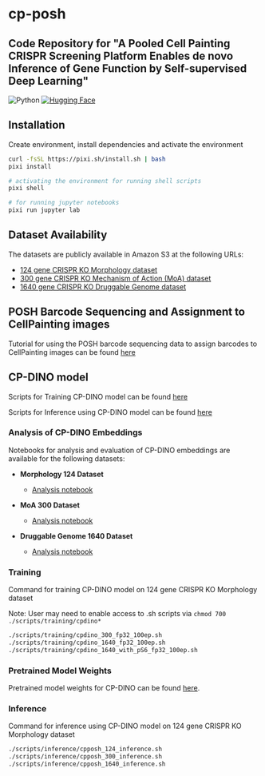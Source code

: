 # cp-posh

## Code Repository for "A Pooled Cell Painting CRISPR Screening Platform Enables de novo Inference of Gene Function by Self-supervised Deep Learning"
![Python](https://img.shields.io/badge/python-3.11%2B-blue.svg)
[![Hugging Face](https://img.shields.io/badge/HuggingFace-models-yellow.svg)](https://huggingface.co/insitro/cp-posh)

## Installation

Create environment, install dependencies and activate the environment

```bash
curl -fsSL https://pixi.sh/install.sh | bash
pixi install

# activating the environment for running shell scripts
pixi shell

# for running jupyter notebooks
pixi run jupyter lab
```

## Dataset Availability

The datasets are publicly available in Amazon S3 at the following URLs:

- [124 gene CRISPR KO Morphology dataset](s3://insitro-research-2023-cellpaint-posh/single_cell_tile_images/morphology_124)
- [300 gene CRISPR KO Mechanism of Action (MoA) dataset](s3://insitro-research-2023-cellpaint-posh/single_cell_tile_images/moa_300/)
- [1640 gene CRISPR KO Druggable Genome dataset](s3://insitro-research-2023-cellpaint-posh/single_cell_tile_images/druggable_genome_1640/)


## POSH Barcode Sequencing and Assignment to CellPainting images

Tutorial for using the POSH barcode sequencing data to assign barcodes to CellPainting images can be found [here](notebooks/1_sequence_and_assign_barcodes_to_cellpaint_images.ipynb)

## CP-DINO model

Scripts for Training CP-DINO model can be found [here](scripts/training/)

Scripts for Inference using CP-DINO model can be found [here](scripts/inference/)

### Analysis of CP-DINO Embeddings

Notebooks for analysis and evaluation of CP-DINO embeddings are available for the following datasets:

- **Morphology 124 Dataset**
    - [Analysis notebook](notebooks/2_analysis_morphology_124.ipynb)

- **MoA 300 Dataset**
    - [Analysis notebook](notebooks/3_analysis_cpdino_300.ipynb)

- **Druggable Genome 1640 Dataset**
    - [Analysis notebook](notebooks/analysis/4_cpdino_1640_analysis.ipynb)

### Training

Command for training CP-DINO model on 124 gene CRISPR KO Morphology dataset

Note: User may need to enable access to .sh scripts via `chmod 700 ./scripts/training/cpdino*`

```bash
./scripts/training/cpdino_300_fp32_100ep.sh
./scripts/training/cpdino_1640_fp32_100ep.sh
./scripts/training/cpdino_1640_with_pS6_fp32_100ep.sh
```

### Pretrained Model Weights

Pretrained model weights for CP-DINO can be found [here](https://huggingface.co/insitro/cp-posh).

### Inference

Command for inference using CP-DINO model on 124 gene CRISPR KO Morphology dataset

```bash
./scripts/inference/cpposh_124_inference.sh
./scripts/inference/cpposh_300_inference.sh
./scripts/inference/cpposh_1640_inference.sh
```
